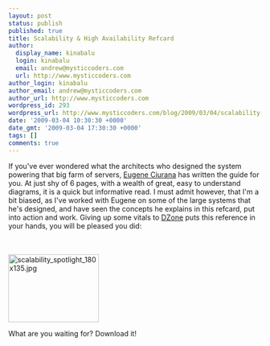 ```yaml
---
layout: post
status: publish
published: true
title: Scalability & High Availability Refcard
author:
  display_name: kinabalu
  login: kinabalu
  email: andrew@mysticcoders.com
  url: http://www.mysticcoders.com
author_login: kinabalu
author_email: andrew@mysticcoders.com
author_url: http://www.mysticcoders.com
wordpress_id: 293
wordpress_url: http://www.mysticcoders.com/blog/2009/03/04/scalability-high-availability-refcard/
date: '2009-03-04 10:30:30 +0000'
date_gmt: '2009-03-04 17:30:30 +0000'
tags: []
comments: true
---
```

If you've ever wondered what the architects who designed the system powering that big farm of servers, <a href="http://eugeneciurana.com" title="Eugene Ciurana" target="_blank">Eugene Ciurana</a> has written the guide for you. At just shy of 6 pages, with a wealth of great, easy to understand diagrams, it is a quick but informative read. I must admit however, that I'm a bit biased, as I've worked with Eugene on some of the large systems that he's designed, and have seen the concepts he explains in this refcard, put into action and work. Giving up some vitals to <a href="http://dzone.com" title="DZone" target="_blank">DZone</a> puts this reference in your hands, you will be pleased you did:


<br /><br />
<a href="http://refcardz.dzone.com/refcardz/scalability" title="Scalability &amp; High Availability Refcard" target="_blank"><img src="http://www.mysticcoders.com/wp-content/uploads/2009/03/scalability-spotlight-180x135.jpg" width="180" height="135" alt="scalability_spotlight_180x135.jpg" /></a>


What are you waiting for? Download it!


